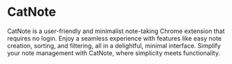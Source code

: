 # CatNote
CatNote is a user-friendly and minimalist note-taking Chrome extension that requires no login. Enjoy a seamless experience with features like easy note creation, sorting, and filtering, all in a delightful, minimal interface. Simplify your note management with CatNote, where simplicity meets functionality.
